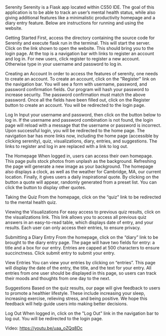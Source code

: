 Serenity
Serenity is a Flask app located within CS50 IDE. The goal of this application is to be able to track an user’s mental health status, while also giving additional features like a minimalistic productivity homepage and a diary entry feature. Below are instructions for running and using the website.

Getting Started
First, access the directory containing the source code for Serenity and execute flask run in the terminal. This will start the server. Click on the link shown to open the website. This should bring you to the login page. At the top is a navigation bar with links to register an account and log in. For new users, click register to register a new account. Otherwise type in your username and password to log in.

Creating an Account
In order to access the features of serenity, one needs to create an account. To create an account, click on the "Register" link on the navigation bar. You will see a form with username, password, and password confirmation fields. Our program will hash your password to increase security. The password confirmation must match the above password. Once all the fields have been filled out, click on the Register button to create an account. You will be redirected to the login page.

Log In
Input your username and password, then click on the button below to log in. If the username and password combination is not found, the login page will reload with a message that the username or password is incorrect. Upon successful login, you will be redirected to the home page. The navigation bar has more links now, including the home page (accessible by clicking serenity), quiz, visualizations, diary, entries, and suggestions. The links to register and log in are replaced with a link to log out. 

The Homepage
When logged in, users can access their own homepage. This page pulls stock photos from unplash as the background. Refreshing the page will generate a new image as your background. The homepage also displays a clock, as well as the weather for Cambridge, MA, our current location. Finally, it gives users a daily inspirational quote. By clicking on the button a quote will appear, randomly generated from a preset list. You can click the button to display other quotes.

Taking the Quiz
From the homepage, click on the “quiz” link to be redirected to the mental health quiz.

Viewing the Visualizations
For easy access to previous quiz results, click on the visualizations link. This link allows you to access all previous quiz answers in an easy-to-read table, which displays date of entry, and your results. Each user can only access their entries, to ensure privacy.

Submitting a Diary Entry
From the homepage, click on the “diary” link to be brought to the diary entry page. The page will have two fields for entry: a title and a box for our entry. Entries are capped at 500 characters to ensure succinctness. Click submit entry to submit your entry.

View Entries
You can view your entries by clicking on “entries”. This page will display the date of the entry, the title, and the text for your entry. All entries from one user should be displayed in this page, so users can track their moods and thoughts from one day to the next.

Suggestions
Based on the quiz results, our page will give feedback to users to promote a healthier lifestyle. These include increasing your sleep, increasing exercise, relieving stress, and being positive. We hope this feedback will help guide users into making better decisions.

Log Out
When logged in, click on the "Log Out" link in the navigation bar to log out. You will be redirected to the login page.

Video:
https://youtu.be/uaa_oZQq8Dc